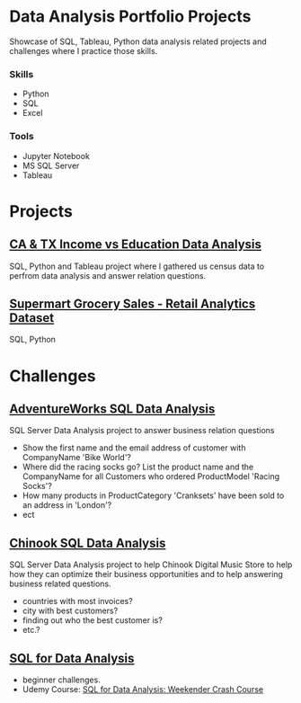 # Data Analysis Portfolio Projects

Showcase of SQL, Tableau, Python data analysis related projects and challenges where I practice those skills.

### Skills

 - Python
 - SQL
 - Excel
### Tools

 - Jupyter Notebook
 - MS SQL Server
 - Tableau
 
# Projects 

## [CA & TX Income vs Education Data Analysis](https://github.com/Jimmy90s/Portfolio-Projects/tree/main/CA_TX_Income_vs_Education_Levels)

SQL, Python and Tableau project where I gathered us census data to perfrom data analysis and answer relation questions.

## [Supermart Grocery Sales - Retail Analytics Dataset](https://github.com/Jimmy90s/Portfolio-Projects/tree/main/Supermart%20Grocery%20Sales%20-%20Retail%20Analytics%20Dataset)

SQL, Python

# Challenges

## [AdventureWorks SQL Data Analysis](https://github.com/Jimmy90s/Portfolio-Projects/tree/main/AdventureWorks)

SQL Server Data Analysis project to answer business relation questions

- Show the first name and the email address of customer with CompanyName 'Bike World'?
- Where did the racing socks go? List the product name and the CompanyName for all Customers who ordered ProductModel 'Racing Socks'?
- How many products in ProductCategory 'Cranksets' have been sold to an address in 'London'?
- ect

## [Chinook SQL Data  Analysis](https://github.com/Jimmy90s/Data-Analysis-Portfolio-Projects/tree/main/Chinook%20SQL%20Data%20Analysis)

SQL Server Data Analysis project to help Chinook Digital Music Store to help how they can optimize their business opportunities and to help answering business related questions.

- countries with most invoices?
- city with best customers?
- finding out who the best customer is?
- etc.?

## [SQL for Data Analysis](https://github.com/Jimmy90s/Data-Analysis-Portfolio-Projects/tree/main/sakila)
 * beginner challenges.
 * Udemy Course: [SQL for Data Analysis: Weekender Crash Course](https://www.udemy.com/course/sql-for-newbs/)
